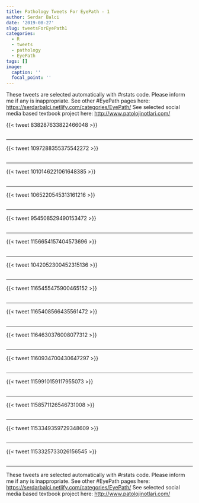 ```yaml
---
title: Pathology Tweets For EyePath - 1
author: Serdar Balci
date: '2019-08-27'
slug: tweetsForEyePath1
categories:
  - R
  - tweets
  - pathology
  - EyePath
tags: []
image:
  caption: ''
  focal_point: ''
---
```



These tweets are selected automatically with #rstats code. Please inform me if any is inappropriate.
See other #EyePath pages here: https://serdarbalci.netlify.com/categories/EyePath/ 
See selected social media based textbook project here: http://www.patolojinotlari.com/

{{< tweet 838287633822466048 >}}
<br>
<br>
<hr>
{{< tweet 1097288355375542272 >}}
<br>
<br>
<hr>
{{< tweet 1010146221061648385 >}}
<br>
<br>
<hr>
{{< tweet 1065220545313161216 >}}
<br>
<br>
<hr>
{{< tweet 954508529490153472 >}}
<br>
<br>
<hr>
{{< tweet 1156654157404573696 >}}
<br>
<br>
<hr>
{{< tweet 1042052300452315136 >}}
<br>
<br>
<hr>
{{< tweet 1165455475900465152 >}}
<br>
<br>
<hr>
{{< tweet 1165408566435561472 >}}
<br>
<br>
<hr>
{{< tweet 1164630376008077312 >}}
<br>
<br>
<hr>
{{< tweet 1160934700430647297 >}}
<br>
<br>
<hr>
{{< tweet 1159910159117955073 >}}
<br>
<br>
<hr>
{{< tweet 1158571126546731008 >}}
<br>
<br>
<hr>
{{< tweet 1153349359729348609 >}}
<br>
<br>
<hr>
{{< tweet 1153325733026156545 >}}
<br>
<br>
<hr>


These tweets are selected automatically with #rstats code. Please inform me if any is inappropriate.
See other #EyePath pages here: https://serdarbalci.netlify.com/categories/EyePath/ 
See selected social media based textbook project here: http://www.patolojinotlari.com/

